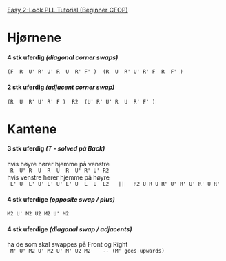 [Easy 2-Look PLL Tutorial (Beginner CFOP)](https://www.youtube.com/watch?v=f_Yor-ydZjs&ab_channel=JPerm)


# Hjørnene

#### 4 stk uferdig *(diagonal corner swaps)*
` (F  R  U' R' U' R  U  R' F' )  (R  U  R' U' R' F  R  F' ) `

#### 2 stk uferdig *(adjacent corner swap)*
` (R  U  R' U' R' F )  R2  (U' R' U' R  U  R' F' ) `


# Kantene

#### 3 stk uferdig *(T - solved på Back)*
hvis høyre hører hjemme på venstre <br>
` R  U' R  U  R  U  R  U' R' U' R2` <br>
hvis venstre hører hjemme på høyre <br>
` L' U  L' U' L' U' L' U  L  U  L2   ||   R2 U R U R' U' R' U' R' U R'`


#### 4 stk uferdige *(opposite swap / plus)*
` M2 U' M2 U2 M2 U' M2 `

#### 4 stk uferdige *(diagonal swap / adjacents)*
ha de som skal swappes på Front og Right <br>
` M' U' M2 U' M2 U' M' U2 M2    -- (M' goes upwards)`



